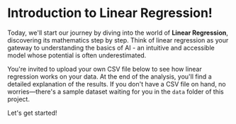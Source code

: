 # Introduction to Linear Regression!

Today, we'll start our journey by diving into the world of **Linear Regression**, discovering its mathematics step by step. Think of linear regression as your gateway to understanding 
the basics of AI - an intuitive and accessible model whose potential is often underestimated.

You're invited to upload your own CSV file below to see how linear regression works on your data. At the end of the analysis, you'll find a detailed explanation of 
the results. If you don't have a CSV file on hand, no worries—there's a sample dataset waiting for you in the `data` folder of this project.

Let's get started!